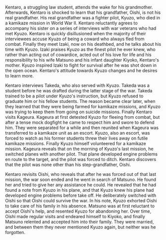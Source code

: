 <!-- The Eternal Zero (2013) -->

Kentaro, a struggling law student, attends the wake for his grandmother. Afterwards, Kentaro is shocked to learn that his grandfather, Oishi, is not his real grandfather. His real grandfather was a fighter pilot, Kyuzo, who died in a kamikaze mission in World War II. Kentaro reluctantly agrees to accompany his sister on a series of interviews with war veterans who had met Kyuzo. Kentaro is quickly disillusioned when the majority of their interviewees accuse Kyuzo of being a coward who always fled from combat. Finally they meet Izaki, now on his deathbed, and he talks about his time with Kyuzo. Izaki praises Kyuzo as the finest pilot he ever knew, who rather than acting out of cowardice, acted out of his love for life and his responsibility to his wife Matsuno and his infant daughter Kiyoko, Kentaro's mother. Kyuzo inspired Izaki to fight for survival after he was shot down in the open ocean. Kentaro's attitude towards Kyuzo changes and he desires to learn more.

Kentaro interviews Takeda, who also served with Kyuzo. Takeda was a student before he was drafted during the latter stage of the war. Takeda trained to be a pilot under Kyuzo's instruction, but Kyuzo refused to graduate him or his fellow students. The reason became clear later, when they learned that they were being farmed for kamikaze missions, and Kyuzo was trying to keep them from going on suicide missions. Finally Kentaro visits Kageura. Kageura at first detested Kyuzo for fleeing from combat, but after a tense mock dogfight he came to respect him and swore to defend him. They were separated for a while and then reunited when Kageura was transferred to a kamikaze unit as an escort. Kyuzo, also an escort, was forced to watch as his former students threw their lives away on futile kamikaze missions. Finally Kyuzo himself volunteered for a kamikaze mission. Kageura reveals that on the morning of Kyuzo's last mission, he switched planes with another pilot. That plane developed engine problems en route to the target, and the pilot was forced to ditch. Kentaro discovers that the pilot was none other than his step-grandfather, Oishi.

Kentaro revisits Oishi, who reveals that after he was forced out of that last mission, the war soon ended and he went in search of Matsuno. He found her and tried to give her any assistance he could. He revealed that he had found a note from Kyuzo in his plane, and that Kyuzo knew his plane had developed engine problems before take off. He deliberately switched with Oishi so that Oishi could survive the war. In his note, Kyuzo exhorted Oishi to take care of his family in his absence. Matsuno was at first reluctant to accept Oishi's help, and resented Kyuzo for abandoning her. Over time, Oishi made regular visits and endeared himself to Kiyoko, and finally Matsuno relented and accepted him into their family. They were married, and between them they never mentioned Kyuzo again, but neither was he forgotten.